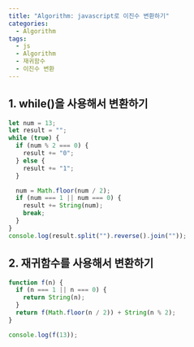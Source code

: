 ```yaml
---
title: "Algorithm: javascript로 이진수 변환하기"
categories:
  - Algorithm
tags:
  - js
  - Algorithm
  - 재귀함수
  - 이진수 변환
---
```


## 1. while()을 사용해서 변환하기

```javascript
let num = 13;
let result = "";
while (true) {
  if (num % 2 === 0) {
    result += "0";
  } else {
    result += "1";
  }

  num = Math.floor(num / 2);
  if (num === 1 || num === 0) {
    result += String(num);
    break;
  }
}
console.log(result.split("").reverse().join(""));
```

## 2. 재귀함수를 사용해서 변환하기

```javascript
function f(n) {
  if (n === 1 || n === 0) {
    return String(n);
  }
  return f(Math.floor(n / 2)) + String(n % 2);
}

console.log(f(13));
```

